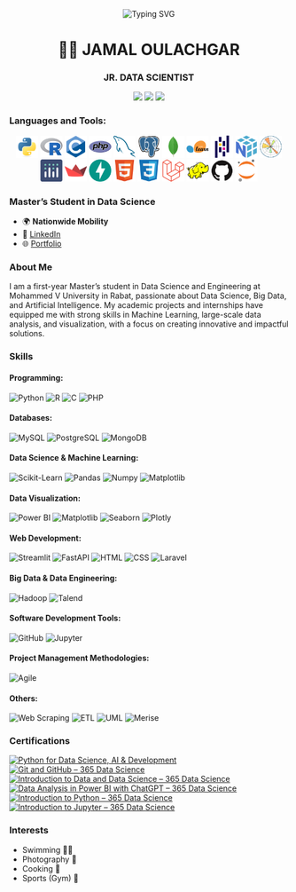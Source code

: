 <div align="center">
<img src="https://readme-typing-svg.herokuapp.com?font=Fira+Code&size=30&pause=1000&color=1F6FEB&center=true&vCenter=true&width=435&lines=Hi%2C+I'm+Jamal+Oulachgar" alt="Typing SVG" />
</div>

<h1 align="center"> 👋🏻 JAMAL OULACHGAR</h1>
<h3 align="center">JR. DATA SCIENTIST</h3>

<div align="center">
<a href="mailto:oulachgarjamal@gmail.com"><img src="https://img.shields.io/badge/Email-oulachgarjamal@gmail.com-blue?style=flat-square&logo=gmail"></a>
<a href="https://linkedin.com/in/jamal-oulachgar"><img src="https://img.shields.io/badge/LinkedIn-jamal--oulachgar-blue?style=flat-square&logo=linkedin"></a>
<a href="https://jamaloulachgar-portfolio.netlify.app/"><img src="https://img.shields.io/badge/Portfolio-jamaloulachgar.netlify.app-blue?style=flat-square&logo=netlify"></a>
</div>

### Languages and Tools:
<p align="center">
  <a href="https://www.python.org" target="_blank"><img src="https://raw.githubusercontent.com/devicons/devicon/master/icons/python/python-original.svg" alt="Python" width="40" height="40"/></a>
  <a href="https://www.r-project.org" target="_blank"><img src="https://raw.githubusercontent.com/devicons/devicon/master/icons/r/r-original.svg" alt="R" width="40" height="40"/></a>
  <a href="https://www.cprogramming.com" target="_blank"><img src="https://raw.githubusercontent.com/devicons/devicon/master/icons/c/c-original.svg" alt="C" width="40" height="40"/></a>
  <a href="https://www.php.net" target="_blank"><img src="https://raw.githubusercontent.com/devicons/devicon/master/icons/php/php-original.svg" alt="PHP" width="40" height="40"/></a>
  <a href="https://www.mysql.com" target="_blank"><img src="https://raw.githubusercontent.com/devicons/devicon/master/icons/mysql/mysql-original.svg" alt="MySQL" width="40" height="40"/></a>
  <a href="https://www.postgresql.org" target="_blank"><img src="https://raw.githubusercontent.com/devicons/devicon/master/icons/postgresql/postgresql-original.svg" alt="PostgreSQL" width="40" height="40"/></a>
  <a href="https://www.mongodb.com" target="_blank"><img src="https://raw.githubusercontent.com/devicons/devicon/master/icons/mongodb/mongodb-original.svg" alt="MongoDB" width="40" height="40"/></a>
  <a href="https://scikit-learn.org" target="_blank"><img src="https://raw.githubusercontent.com/devicons/devicon/master/icons/scikitlearn/scikitlearn-original.svg" alt="Scikit-Learn" width="40" height="40"/></a>
  <a href="https://pandas.pydata.org" target="_blank"><img src="https://raw.githubusercontent.com/devicons/devicon/master/icons/pandas/pandas-original.svg" alt="Pandas" width="40" height="40"/></a>
  <a href="https://numpy.org" target="_blank"><img src="https://raw.githubusercontent.com/devicons/devicon/master/icons/numpy/numpy-original.svg" alt="Numpy" width="40" height="40"/></a>
  <a href="https://matplotlib.org" target="_blank"><img src="https://raw.githubusercontent.com/devicons/devicon/master/icons/matplotlib/matplotlib-original.svg" alt="Matplotlib" width="40" height="40"/></a>
  <a href="https://plotly.com" target="_blank"><img src="https://raw.githubusercontent.com/devicons/devicon/master/icons/plotly/plotly-original.svg" alt="Plotly" width="40" height="40"/></a>
  <a href="https://streamlit.io" target="_blank"><img src="https://raw.githubusercontent.com/devicons/devicon/master/icons/streamlit/streamlit-original.svg" alt="Streamlit" width="40" height="40"/></a>
  <a href="https://fastapi.tiangolo.com" target="_blank"><img src="https://raw.githubusercontent.com/devicons/devicon/master/icons/fastapi/fastapi-original.svg" alt="FastAPI" width="40" height="40"/></a>
  <a href="https://www.w3.org/html" target="_blank"><img src="https://raw.githubusercontent.com/devicons/devicon/master/icons/html5/html5-original.svg" alt="HTML" width="40" height="40"/></a>
  <a href="https://www.w3.org/Style/CSS" target="_blank"><img src="https://raw.githubusercontent.com/devicons/devicon/master/icons/css3/css3-original.svg" alt="CSS" width="40" height="40"/></a>
  <a href="https://laravel.com" target="_blank"><img src="https://raw.githubusercontent.com/devicons/devicon/master/icons/laravel/laravel-original.svg" alt="Laravel" width="40" height="40"/></a>
  <a href="https://hadoop.apache.org" target="_blank"><img src="https://raw.githubusercontent.com/devicons/devicon/master/icons/hadoop/hadoop-original.svg" alt="Hadoop" width="40" height="40"/></a>
  <a href="https://github.com" target="_blank"><img src="https://raw.githubusercontent.com/devicons/devicon/master/icons/github/github-original.svg" alt="GitHub" width="40" height="40"/></a>
  <a href="https://jupyter.org" target="_blank"><img src="https://raw.githubusercontent.com/devicons/devicon/master/icons/jupyter/jupyter-original.svg" alt="Jupyter" width="40" height="40"/></a>
</p>

### Master’s Student in Data Science

- 🌍 **Nationwide Mobility**
- 🔗 [LinkedIn](https://linkedin.com/in/jamal-oulachgar)
- 🌐 [Portfolio](https://jamaloulachgar-portfolio.netlify.app/)

### About Me
I am a first-year Master’s student in Data Science and Engineering at Mohammed V University in Rabat, passionate about Data Science, Big Data, and Artificial Intelligence. My academic projects and internships have equipped me with strong skills in Machine Learning, large-scale data analysis, and visualization, with a focus on creating innovative and impactful solutions.

### Skills

#### Programming:
![Python](https://img.shields.io/badge/Python-3776AB?style=flat-square&logo=python&logoColor=white)
![R](https://img.shields.io/badge/R-276DC3?style=flat-square&logo=r&logoColor=white)
![C](https://img.shields.io/badge/C-00599C?style=flat-square&logo=c&logoColor=white)
![PHP](https://img.shields.io/badge/PHP-777BB4?style=flat-square&logo=php&logoColor=white)

#### Databases:
![MySQL](https://img.shields.io/badge/MySQL-4479A1?style=flat-square&logo=mysql&logoColor=white)
![PostgreSQL](https://img.shields.io/badge/PostgreSQL-336791?style=flat-square&logo=postgresql&logoColor=white)
![MongoDB](https://img.shields.io/badge/MongoDB-47A248?style=flat-square&logo=mongodb&logoColor=white)

#### Data Science & Machine Learning:
![Scikit-Learn](https://img.shields.io/badge/Scikit--Learn-F7931E?style=flat-square&logo=scikit-learn&logoColor=white)
![Pandas](https://img.shields.io/badge/Pandas-150458?style=flat-square&logo=pandas&logoColor=white)
![Numpy](https://img.shields.io/badge/Numpy-013243?style=flat-square&logo=numpy&logoColor=white)
![Matplotlib](https://img.shields.io/badge/Matplotlib-11557C?style=flat-square&logo=python&logoColor=white)

#### Data Visualization:
![Power BI](https://img.shields.io/badge/Power%20BI-F2C811?style=flat-square&logo=power-bi&logoColor=black)
![Matplotlib](https://img.shields.io/badge/Matplotlib-11557C?style=flat-square&logo=python&logoColor=white)
![Seaborn](https://img.shields.io/badge/Seaborn-3776AB?style=flat-square&logo=python&logoColor=white)
![Plotly](https://img.shields.io/badge/Plotly-3F4F75?style=flat-square&logo=plotly&logoColor=white)

#### Web Development:
![Streamlit](https://img.shields.io/badge/Streamlit-FF4B4B?style=flat-square&logo=streamlit&logoColor=white)
![FastAPI](https://img.shields.io/badge/FastAPI-009688?style=flat-square&logo=fastapi&logoColor=white)
![HTML](https://img.shields.io/badge/HTML-E34F26?style=flat-square&logo=html5&logoColor=white)
![CSS](https://img.shields.io/badge/CSS-1572B6?style=flat-square&logo=css3&logoColor=white)
![Laravel](https://img.shields.io/badge/Laravel-FF2D20?style=flat-square&logo=laravel&logoColor=white)

#### Big Data & Data Engineering:
![Hadoop](https://img.shields.io/badge/Hadoop-66CCFF?style=flat-square&logo=apache-hadoop&logoColor=black)
![Talend](https://img.shields.io/badge/Talend-2C8EBB?style=flat-square&logo=talend&logoColor=white)

#### Software Development Tools:
![GitHub](https://img.shields.io/badge/GitHub-181717?style=flat-square&logo=github&logoColor=white)
![Jupyter](https://img.shields.io/badge/Jupyter-F37626?style=flat-square&logo=jupyter&logoColor=white)

#### Project Management Methodologies:
![Agile](https://img.shields.io/badge/Agile-009688?style=flat-square&logo=agile&logoColor=white)

#### Others:
![Web Scraping](https://img.shields.io/badge/Web%20Scraping-BeautifulSoup-blue?style=flat-square)
![ETL](https://img.shields.io/badge/ETL-Integration-blue?style=flat-square)
![UML](https://img.shields.io/badge/UML-Modeling-blue?style=flat-square)
![Merise](https://img.shields.io/badge/Merise-Design-blue?style=flat-square)

### Certifications
[![Python for Data Science, AI & Development](https://img.shields.io/badge/IBM-Python%20for%20Data%20Science-yellow?style=flat-square)](https://coursera.org/share/7b2a088da6720d8dd2b4cba75597f1f6)
[![Git and GitHub – 365 Data Science](https://img.shields.io/badge/365%20Data%20Science-Git%20and%20GitHub-yellow?style=flat-square)](https://learn.365datascience.com/c/3067f51274/)
[![Introduction to Data and Data Science – 365 Data Science](https://img.shields.io/badge/365%20Data%20Science-Intro%20to%20Data%20Science-yellow?style=flat-square)](https://learn.365datascience.com/c/54f6cd76b4/)
[![Data Analysis in Power BI with ChatGPT – 365 Data Science](https://img.shields.io/badge/365%20Data%20Science-Power%20BI%20with%20ChatGPT-yellow?style=flat-square)](https://learn.365datascience.com/c/47ad985c56/)
[![Introduction to Python – 365 Data Science](https://img.shields.io/badge/365%20Data%20Science-Intro%20to%20Python-yellow?style=flat-square)](https://learn.365datascience.com/c/106e7a7284/)
[![Introduction to Jupyter – 365 Data Science](https://img.shields.io/badge/365%20Data%20Science-Intro%20to%20Jupyter-yellow?style=flat-square)](https://learn.365datascience.com/c/2f41637f99/)

### Interests
- Swimming 🏊‍♂️  
- Photography 📸  
- Cooking 🍳  
- Sports (Gym) 💪
